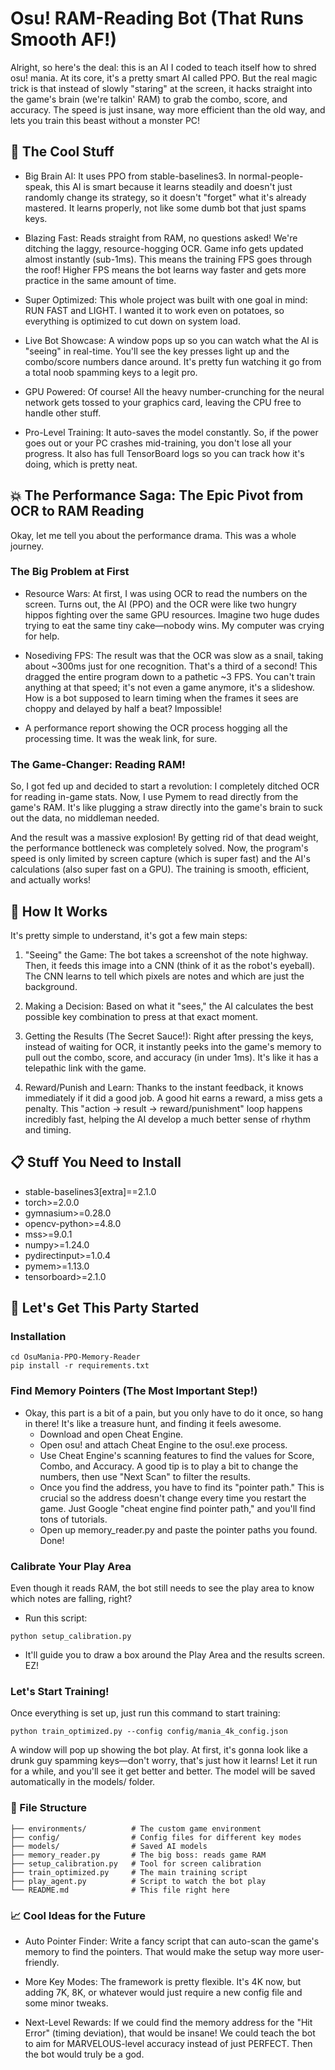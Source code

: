 # Osu! RAM-Reading Bot (That Runs Smooth AF!)

Alright, so here's the deal: this is an AI I coded to teach itself how to shred osu! mania. At its core, it's a pretty smart AI called PPO. But the real magic trick is that instead of slowly "staring" at the screen, it hacks straight into the game's brain (we're talkin' RAM) to grab the combo, score, and accuracy. The speed is just insane, way more efficient than the old way, and lets you train this beast without a monster PC!

## 🌟 The Cool Stuff
- Big Brain AI: It uses PPO from stable-baselines3. In normal-people-speak, this AI is smart because it learns steadily and doesn't just randomly change its strategy, so it doesn't "forget" what it's already mastered. It learns properly, not like some dumb bot that just spams keys.

- Blazing Fast: Reads straight from RAM, no questions asked! We're ditching the laggy, resource-hogging OCR. Game info gets updated almost instantly (sub-1ms). This means the training FPS goes through the roof! Higher FPS means the bot learns way faster and gets more practice in the same amount of time.

- Super Optimized: This whole project was built with one goal in mind: RUN FAST and LIGHT. I wanted it to work even on potatoes, so everything is optimized to cut down on system load.

- Live Bot Showcase: A window pops up so you can watch what the AI is "seeing" in real-time. You'll see the key presses light up and the combo/score numbers dance around. It's pretty fun watching it go from a total noob spamming keys to a legit pro.

- GPU Powered: Of course! All the heavy number-crunching for the neural network gets tossed to your graphics card, leaving the CPU free to handle other stuff.

- Pro-Level Training: It auto-saves the model constantly. So, if the power goes out or your PC crashes mid-training, you don't lose all your progress. It also has full TensorBoard logs so you can track how it's doing, which is pretty neat.

## 💥 The Performance Saga: The Epic Pivot from OCR to RAM Reading
Okay, let me tell you about the performance drama. This was a whole journey.

### The Big Problem at First
- Resource Wars: At first, I was using OCR to read the numbers on the screen. Turns out, the AI (PPO) and the OCR were like two hungry hippos fighting over the same GPU resources. Imagine two huge dudes trying to eat the same tiny cake—nobody wins. My computer was crying for help.

- Nosediving FPS: The result was that the OCR was slow as a snail, taking about ~300ms just for one recognition. That's a third of a second! This dragged the entire program down to a pathetic ~3 FPS. You can't train anything at that speed; it's not even a game anymore, it's a slideshow. How is a bot supposed to learn timing when the frames it sees are choppy and delayed by half a beat? Impossible!

- A performance report showing the OCR process hogging all the processing time. It was the weak link, for sure.

### The Game-Changer: Reading RAM!
So, I got fed up and decided to start a revolution: I completely ditched OCR for reading in-game stats. Now, I use Pymem to read directly from the game's RAM. It's like plugging a straw directly into the game's brain to suck out the data, no middleman needed.

And the result was a massive explosion! By getting rid of that dead weight, the performance bottleneck was completely solved. Now, the program's speed is only limited by screen capture (which is super fast) and the AI's calculations (also super fast on a GPU). The training is smooth, efficient, and actually works!

## 🔧 How It Works
It's pretty simple to understand, it's got a few main steps:

1. "Seeing" the Game: The bot takes a screenshot of the note highway. Then, it feeds this image into a CNN (think of it as the robot's eyeball). The CNN learns to tell which pixels are notes and which are just the background.

2. Making a Decision: Based on what it "sees," the AI calculates the best possible key combination to press at that exact moment.

3. Getting the Results (The Secret Sauce!): Right after pressing the keys, instead of waiting for OCR, it instantly peeks into the game's memory to pull out the combo, score, and accuracy (in under 1ms). It's like it has a telepathic link with the game.

4. Reward/Punish and Learn: Thanks to the instant feedback, it knows immediately if it did a good job. A good hit earns a reward, a miss gets a penalty. This "action -> result -> reward/punishment" loop happens incredibly fast, helping the AI develop a much better sense of rhythm and timing.

## 📋 Stuff You Need to Install
- stable-baselines3[extra]==2.1.0
- torch>=2.0.0
- gymnasium>=0.28.0
- opencv-python>=4.8.0
- mss>=9.0.1
- numpy>=1.24.0
- pydirectinput>=1.0.4
- pymem>=1.13.0
- tensorboard>=2.1.0

## 🚀 Let's Get This Party Started
### Installation
```git clone [https://github.com/your-username/OsuMania-PPO-Memory-Reader.git](https://github.com/your-username/OsuMania-PPO-Memory-Reader.git)
cd OsuMania-PPO-Memory-Reader
pip install -r requirements.txt
```
### Find Memory Pointers (The Most Important Step!)
- Okay, this part is a bit of a pain, but you only have to do it once, so hang in there! It's like a treasure hunt, and finding it feels awesome.
  - Download and open Cheat Engine.
  - Open osu! and attach Cheat Engine to the osu!.exe process.
  - Use Cheat Engine's scanning features to find the values for Score, Combo, and Accuracy. A good tip is to play a bit to change the numbers, then use "Next Scan" to filter the results.
  - Once you find the address, you have to find its "pointer path." This is crucial so the address doesn't change every time you restart the game. Just Google "cheat engine find pointer path," and you'll find tons of tutorials.
  - Open up memory_reader.py and paste the pointer paths you found. Done!

### Calibrate Your Play Area
Even though it reads RAM, the bot still needs to see the play area to know which notes are falling, right?
- Run this script:

```
python setup_calibration.py
```

- It'll guide you to draw a box around the Play Area and the results screen. EZ!

### Let's Start Training!
Once everything is set up, just run this command to start training:
```
python train_optimized.py --config config/mania_4k_config.json
```
A window will pop up showing the bot play. At first, it's gonna look like a drunk guy spamming keys—don't worry, that's just how it learns! Let it run for a while, and you'll see it get better and better. The model will be saved automatically in the models/ folder.

### 📂 File Structure
```
├── environments/          # The custom game environment
├── config/                # Config files for different key modes
├── models/                # Saved AI models
├── memory_reader.py       # The big boss: reads game RAM
├── setup_calibration.py   # Tool for screen calibration
├── train_optimized.py     # The main training script
├── play_agent.py          # Script to watch the bot play
└── README.md              # This file right here
```

### 📈 Cool Ideas for the Future
- Auto Pointer Finder: Write a fancy script that can auto-scan the game's memory to find the pointers. That would make the setup way more user-friendly.

- More Key Modes: The framework is pretty flexible. It's 4K now, but adding 7K, 8K, or whatever would just require a new config file and some minor tweaks.

- Next-Level Rewards: If we could find the memory address for the "Hit Error" (timing deviation), that would be insane! We could teach the bot to aim for MARVELOUS-level accuracy instead of just PERFECT. Then the bot would truly be a god.